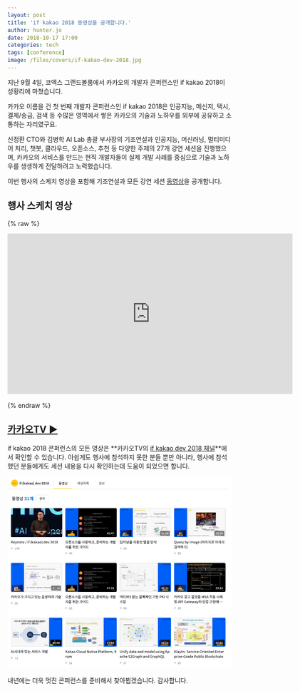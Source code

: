 ```yaml
---
layout: post
title: 'if kakao 2018 동영상을 공개합니다.'
author: hunter.jo
date: 2018-10-17 17:00
categories: tech
tags: [conference]
image: /files/covers/if-kakao-dev-2018.jpg
---
```


지난 9월 4일, 코엑스 그랜드볼룸에서 카카오의 개발자 콘퍼런스인 if kakao 2018이 성황리에 마쳤습니다.

카카오 이름을 건 첫 번째 개발자 콘퍼런스인 if kakao 2018은 인공지능, 메신저, 택시, 결제/송금, 검색 등 수많은 영역에서 쌓은 카카오의 기술과 노하우를 외부에 공유하고 소통하는 자리였구요.

신정환 CTO와 김병학 AI Lab 총괄 부사장의 기조연설과 인공지능, 머신러닝, 멀티미디어 처리, 챗봇, 클라우드, 오픈소스, 추천 등 다양한 주제의 27개 강연 세션을 진행했으며, 카카오의 서비스를 만드는 현직 개발자들이 실제 개발 사례를 중심으로 기술과 노하우를 생생하게 전달하려고 노력했습니다.

이번 행사의 스케치 영상을 포함해 기조연설과 모든 강연 세션 [동영상](https://tv.kakao.com/channel/3150758/cliplink/390279232?playlistId=209907&metaObjectType=Playlist)을 공개합니다.

## 행사 스케치 영상

{% raw %}
<div style="width:640px; margin:1em auto;"><iframe width="640" height="360" src="https://play-tv.kakao.com/embed/player/cliplink/390279232?service=kakao_tv" allowfullscreen frameborder="0" scrolling="no" allow="autoplay"></iframe></div>
{% endraw %}

## [카카오TV  ▶︎](https://tv.kakao.com/channel/3150758/cliplink/390279232?playlistId=209907&metaObjectType=Playlist)

if kakao 2018 콘퍼런스의 모든 영상은 **카카오TV의 [if kakao dev 2018 채널](https://tv.kakao.com/channel/3150758/cliplink/390279232?playlistId=209907&metaObjectType=Playlist)**에서 확인할 수 있습니다. 아쉽게도 행사에 참석하지 못한 분들 뿐만 아니라, 행사에 참석했던 분들에게도 세션 내용을 다시 확인하는데 도움이 되었으면 합니다.

![카카오TV 'if kakao dev 2018' 채널](/files/if-kakaotv.png)

내년에는 더욱 멋진 콘퍼런스를 준비해서 찾아뵙겠습니다. 감사합니다.
